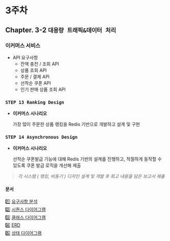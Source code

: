 # 3주차
## Chapter. 3-2 `대용량 트래픽&데이터 처리`
### 이커머스 서비스
- API 요구사항
  - 잔액 충전 / 조회 API
  - 상품 조회 API
  - 주문 / 결제 API
  - 선착순 쿠폰 API
  - 인기 판매 상품 조회 API

### **`STEP 13 Ranking Design`**

- **이커머스 시나리오**

  가장 많이 주문한 상품 랭킹을 Redis 기반으로 개발하고 설계 및 구현


### **`STEP 14 Asynchronous Design`**

- **이커머스 시나리오**

  선착순 쿠폰발급 기능에 대해 Redis 기반의 설계를 진행하고, 적절하게 동작할 수 있도록 쿠폰 발급 로직을 개선해 제출

> *각 시스템 ( 랭킹, 비동기 ) 디자인 설계 및 개발 후 회고 내용을 담은 보고서 제출*
>

#### 문서
1️⃣ [요구사항 분석](./docs/요구사항%20분석.md)  
2️⃣ [시퀀스 다이어그램](./docs/시퀌스%20다이어그램.md)  
3️⃣ [클래스 다이어그램](./docs/클래스%20다이어그램.md)  
4️⃣ [ERD](./docs/ERD.md)  
5️⃣ [상태 다이어그램](./docs/상태%20다이어그램.md)  